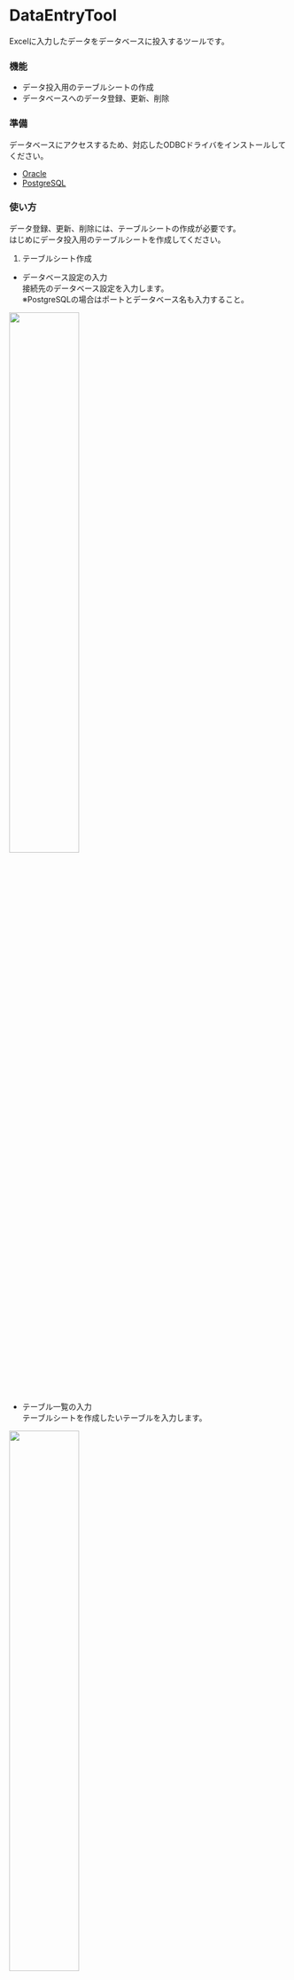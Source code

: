 # DataEntryTool
Excelに入力したデータをデータベースに投入するツールです。

### 機能
* データ投入用のテーブルシートの作成
* データベースへのデータ登録、更新、削除

### 準備
データベースにアクセスするため、対応したODBCドライバをインストールしてください。
* [Oracle](http://www.oracle.com/technetwork/jp/topics/utilsoft-100274-ja.html)
* [PostgreSQL](http://www.postgresql.org/ftp/odbc/versions/msi/)

### 使い方
データ登録、更新、削除には、テーブルシートの作成が必要です。  
はじめにデータ投入用のテーブルシートを作成してください。

1. テーブルシート作成  
 * データベース設定の入力  
接続先のデータベース設定を入力します。  
※PostgreSQLの場合はポートとデータベース名も入力すること。  
<img src="https://cloud.githubusercontent.com/assets/14181039/14646971/96c124f4-0696-11e6-933d-8e0ea053a9fe.png" width="50%">

 * テーブル一覧の入力  
テーブルシートを作成したいテーブルを入力します。  
<img src="https://cloud.githubusercontent.com/assets/14181039/14646972/96c16b80-0696-11e6-93b0-3ee9ca9ae576.png" width="50%">

 * テーブルシートの作成  
「テーブルシート作成」ボタンを押下してテーブルシートを作成します。
<img src="https://cloud.githubusercontent.com/assets/14181039/14646973/96e03f74-0696-11e6-8ec0-13e22470f6b1.png" width="50%">  
＜作成結果＞  
<img src="https://cloud.githubusercontent.com/assets/14181039/14648490/8742a19a-069d-11e6-9125-606f3ce75b36.png" width="50%">
2. データ登録  
データベースにデータを登録します。  
 * データ投入対象の設定  
データを登録するテーブルの「データ投入対象」列に空文字以外の値を設定します。  
<img src="https://cloud.githubusercontent.com/assets/14181039/14649025/29cf4a9c-06a0-11e6-9d9b-3f85683ec996.png" width="50%">

 * 登録データの入力  
テーブルシートに投入データを入力します。  
<img src="https://cloud.githubusercontent.com/assets/14181039/14649024/29cdc28a-06a0-11e6-8887-a98e5404f2dd.png" width="50%">

 * データ登録  
「データ登録」ボタンを押下してデータを登録します。
<img src="https://cloud.githubusercontent.com/assets/14181039/14649023/29cc2dbc-06a0-11e6-97c5-c81d5f0c2e99.png" width="50%">  
＜登録結果＞  
<img src="https://cloud.githubusercontent.com/assets/14181039/14649026/29cf783c-06a0-11e6-9c87-2d0e9c9f6801.png" width="50%">

3. データ更新  
データ登録と同様に、テーブルシートに入力された内容でデータを更新します。  
※条件には主キーが指定されます。

4. データ削除  
データ登録と同様に、テーブルシートに入力された内容でデータを削除します。  
※条件には主キーが指定されます。

### ライセンス

* [The MIT License (MIT)](LICENSE)

### 使用ライブラリ

以下のモジュールを使用して開発を行っています。

#### [Ariawase](https://github.com/vbaidiot/Ariawase)

> The MIT License (MIT)
>
> Copyright (c) 2011-2015 igeta

* **用途 :** インポート/エクスポート処理
* **ライセンス :** The MIT License (MIT)
* **ライセンス全文 :** [licenses/Ariawase.txt](licenses/Ariawase.txt)

